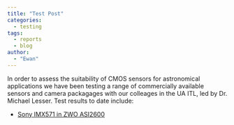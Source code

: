 ```yaml
---
title: "Test Post"
categories:
  - testing
tags:
  - reports
  - blog
author:
  - "Ewan"
---
```


In order to assess the suitability of CMOS sensors for astronomical applications we have been testing a range of commercially available sensors and camera packagages with our colleages in the UA ITL, led by Dr. Michael Lesser.
Test results to date include:

- [Sony IMX571 in ZWO ASI2600](/assets/reports//ZWO_ASI2600MM_combined_report.pdf)
